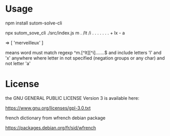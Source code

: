 # Usage

npm install sutom-solve-cli

npx sutom_sove_cli ./src/index.js m . /lt /i . . . . . . . + lx - a

=> [ 'merveilleux' ]

 means word must match regexp ^m.[^lt][^i].......$ and include letters 'l' and 'x' anywhere where letter in not specified (negation groups or any char) and not letter 'a'

 # License

the GNU GENERAL PUBLIC LICENSE Version 3 is available here:

https://www.gnu.org/licenses/gpl-3.0.txt

french dictionary from wfrench debian package

https://packages.debian.org/fr/sid/wfrench
